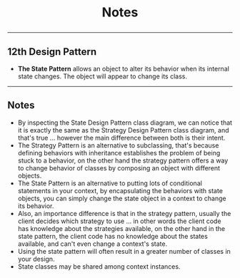 # <p align="center"> Notes </p>
***
## 12th Design Pattern
- **The State Pattern** allows an object to alter its behavior when its internal state
changes. The object will appear to change its class.

<hr>

## Notes
- By inspecting the State Design Pattern class diagram, we can notice that it is exactly the same as the Strategy Design Pattern class diagram, and that's
true ... however the main difference between both is their intent.
- The Strategy Pattern is an alternative to subclassing, that's because defining behaviors with inheritance establishes the problem of being stuck
to a behavior, on the other hand the strategy pattern offers a way to change behavior of classes by composing an object with different objects.
- The State Pattern is an alternative to putting lots of conditional statements in your context, by encapsulating the behaviors with state objects,
you can simply change the state object in a context to change its behavior.
- Also, an importance difference is that in the strategy pattern, usually the client decides which strategy to use ... in other words the client code has
knowledge about the strategies available, on the other hand in the state pattern, the client code has no knowledge about the states available, and can't
even change a context's state.
- Using the state pattern will often result in a greater number of classes in your design.
- State classes may be shared among context instances.